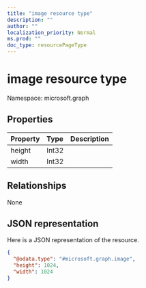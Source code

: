 ```yaml
---
title: "image resource type"
description: ""
author: ""
localization_priority: Normal
ms.prod: ""
doc_type: resourcePageType
---
```


# image resource type


Namespace: microsoft.graph



## Properties
|Property|Type|Description|
|:---|:---|:---|
|height|Int32||
|width|Int32||

## Relationships
None

## JSON representation
Here is a JSON representation of the resource.
<!-- {
  "blockType": "resource",
  "@odata.type": "microsoft.graph.image"
}
-->
``` json
{
  "@odata.type": "#microsoft.graph.image",
  "height": 1024,
  "width": 1024
}
```

